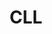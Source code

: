 ---
aliases: Chronische lymphatische Leukämie
tags: [Modul/m19, Fach/Onkologie, Fach/Hämatologie]
title: CLL
---